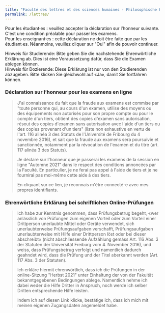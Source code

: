 ```yaml
---
title: "Faculté des lettres et des sciences humaines - Philosophische Fakultät"
permalink: /lettres/
---
```


Pour les étudiant·es : veuillez accepter la déclaration sur l’honneur suivante. C'est une condition préalable pour passer les examens.  
Pour les enseignant·es : cette déclaration ne doit être faite que par les étudiant·es. Néanmoins, veuillez cliquer sur "Oui" afin de pouvoir continuer.  
  
Hinweis für Studierende: Bitte geben Sie die nachstehende Ehrenwörtliche Erklärung ab. Dies ist eine Voraussetzung dafür, dass Sie die Examen ablegen können.  
Hinweis für Dozierende: Diese Erklärung ist nur von den Studierenden abzugeben. Bitte klicken Sie gleichwohl auf «Ja», damit Sie fortfahren können.

### Déclaration sur l’honneur pour les examens en ligne
> J'ai connaissance du fait que la fraude aux examens est commise par "toute personne qui, au cours d'un examen, utilise des moyens ou des équipements non autorisés pour son propre compte ou pour le compte d'un tiers, obtient des copies d'examen sans autorisation, résout des copies d'examen sans autorisation avec l'aide d'un tiers ou des copies provenant d'un tiers" (liste non exhaustive en vertu de l'art. 116 alinéa 3 des Statuts de l'Université de Fribourg du 4 novembre 2016), et sait que la fraude aux examens sera poursuivie et sanctionnée, notamment par la révocation de l'examen et du titre (art. 117 alinéa 3 des Statuts).
>  
> Je déclare sur l'honneur que je passerai les examens de la session en ligne "Automne 2021" dans le respect des conditions annoncées par la Faculté.  En particulier, je ne ferai pas appel à l'aide de tiers et je ne fournirai pas moi-même cette aide à des tiers.
>  
> En cliquant sur ce lien, je reconnais m'être connecté-e avec mes propres identifiants.

  

### Ehrenwörtliche Erklärung bei schriftlichen Online-Prüfungen
> Ich habe zur Kenntnis genommen, dass Prüfungsbetrug begeht, «wer anlässlich von Prüfungen zum eigenen Vorteil oder zum Vorteil einer Drittperson unerlaubte Mittel oder Geräte verwendet, sich unerlaubterweise Prüfungsaufgaben verschafft, Prüfungsaufgaben unerlaubterweise mit Hilfe einer Drittperson löst oder bei dieser abschreibt» (nicht abschliessende Aufzählung gemäss Art. 116 Abs. 3 der Statuten der Universität Freiburg vom 4. November 2016), und weiss, dass Prüfungsbetrug verfolgt und namentlich dadurch geahndet wird, dass die Prüfung und der Titel aberkannt werden (Art. 117 Abs. 3 der Statuten).
>  
> Ich erkläre hiermit ehrenwörtlich, dass ich die Prüfungen in der online-Sitzung "Herbst 2021" unter Einhaltung der von der Fakultät bekanntgegebenen Bedingungen ablege. Namentlich nehme ich dabei weder die Hilfe Dritter in Anspruch, noch werde ich selber Dritten entsprechende Hilfe leisten.
>  
> Indem ich auf diesen Link klicke, bestätige ich, dass ich mich mit meinen eigenen Zugangsdaten angemeldet habe.
